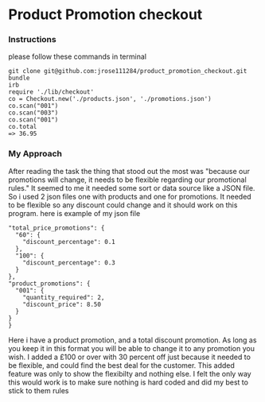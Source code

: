 # Product Promotion checkout
### Instructions
please follow these commands in terminal
```
git clone git@github.com:jrose111284/product_promotion_checkout.git
bundle
irb
require './lib/checkout'
co = Checkout.new('./products.json', './promotions.json')
co.scan("001")
co.scan("003")
co.scan("001")
co.total
=> 36.95
```

### My Approach
After reading the task the thing that stood out the most was "because our promotions will change, it needs to be flexible regarding our promotional rules." It seemed to me it needed some sort or data source like a JSON file.
So i used 2 json files one with products and one for promotions.
It needed to be flexible so any discount could change and it should work on this program. here is example of my json file
```
"total_price_promotions": {
  "60": {
    "discount_percentage": 0.1
  },
  "100": {
    "discount_percentage": 0.3
  }
},
"product_promotions": {
  "001": {
    "quantity_required": 2,
    "discount_price": 8.50
  }
}
}
```

Here i have a product promotion, and a total discount promotion. As long as you keep it in this format you will be able to change it to any promotion you wish. I added a £100 or over with 30 percent off just because it needed to be flexible, and could find the best deal for the customer. This added feature was only to show the flexibilty and nothing else. I felt the only way this would work is to make sure nothing is hard coded and did my best to stick to them rules
